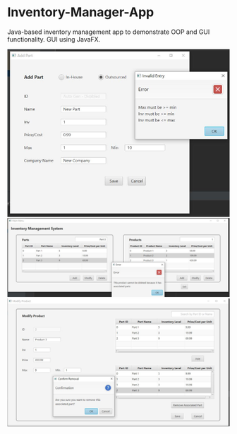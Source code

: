 # Inventory-Manager-App
Java-based inventory management app to demonstrate OOP and GUI functionality. GUI using JavaFX. 

![Add Part Menu](Capture.JPG)
![Main Menu](Capture2.JPG)
![Modify Product](Capture3.JPG)
